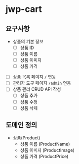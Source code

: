 # jwp-cart

## 요구사항

- 상품의 기본 정보
    - [ ] 상품 ID
    - [ ] 상품 이름
    - [ ] 상품 이미지
    - [ ] 상품 가격
- [ ] 상품 목록 페이지 `/` 연동
- [ ] 관리자 도구 페이지 `/admin` 연동
- [ ] 상품 관리 CRUD API 작성
  - [ ] 상품 추가
  - [ ] 상품 수정
  - [ ] 상품 삭제

## 도메인 정의

- 상품(Product)
  - 상품 이름 (ProductName)
  - 상품 이미지 (ProductImage)
  - 상품 가격 (ProductPrice)